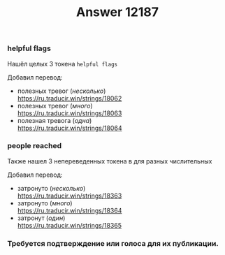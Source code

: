 ﻿---
title: "Answer 12187"
se.owner.user_id: 189027
se.owner.display_name: "Михаил Ребров"
se.owner.link: "https://ru.meta.stackoverflow.com/users/189027/%d0%9c%d0%b8%d1%85%d0%b0%d0%b8%d0%bb-%d0%a0%d0%b5%d0%b1%d1%80%d0%be%d0%b2"
se.answer_id: 12187
se.question_id: 12081
se.post_type: answer
se.is_accepted: False
---
<h3>helpful flags</h3>
<p>Нашёл целых 3 токена <code>helpful flags</code><br/></p>
<p>Добавил перевод:<br/></p>
<ul>
<li>полезных тревог (<em>несколько</em>)<br/>
<a href="https://ru.traducir.win/strings/18062" rel="nofollow noreferrer">https://ru.traducir.win/strings/18062</a></li>
<li>полезных тревог (<em>много</em>)<br/>
<a href="https://ru.traducir.win/strings/18063" rel="nofollow noreferrer">https://ru.traducir.win/strings/18063</a></li>
<li>полезная тревога (<em>одна</em>)<br/>
<a href="https://ru.traducir.win/strings/18064" rel="nofollow noreferrer">https://ru.traducir.win/strings/18064</a></li>
</ul>
<h3>people reached</h3>
<p>Также нашел 3 непереведенных токена в для разных числительных</p>
<p>Добавил перевод:<br/></p>
<ul>
<li>затронуто (<em>несколько</em>)<br/>
<a href="https://ru.traducir.win/strings/18363" rel="nofollow noreferrer">https://ru.traducir.win/strings/18363</a></li>
<li>затронуто (<em>много</em>)<br/>
<a href="https://ru.traducir.win/strings/18364" rel="nofollow noreferrer">https://ru.traducir.win/strings/18364</a></li>
<li>затронут (<em>один</em>)<br/>
<a href="https://ru.traducir.win/strings/18365" rel="nofollow noreferrer">https://ru.traducir.win/strings/18365</a></li>
</ul>
<h3>Требуется подтверждение или голоса для их публикации.</h3>
